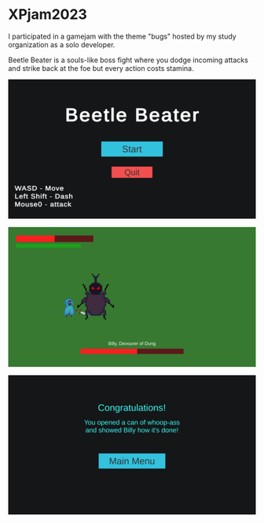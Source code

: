 # XPjam2023
I participated in a gamejam with the theme "bugs" hosted by my study organization as a solo developer.

Beetle Beater is a souls-like boss fight where you dodge incoming attacks and strike back at the foe but every action costs stamina.

![Main Menu Image](ScreenShots/MainMenu.png?raw=true)

![Gameplay Image](ScreenShots/GamePlay2.png?raw=true)

![Win Screen Image](ScreenShots/WinScreen.png?raw=true)